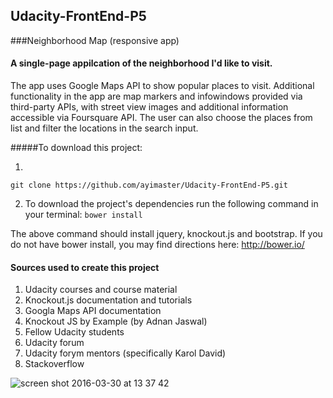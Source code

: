 ## Udacity-FrontEnd-P5
###Neighborhood Map (responsive app)

#### A single-page appilcation of the neighborhood I'd like to visit. 

The app uses Google Maps API to show popular places to visit. 
Additional functionality in the app are map markers and infowindows provided via third-party APIs, with street view images and additional information accessible via Foursquare API.
The user can also choose the places from list and filter the locations in the search input. 

#####To download this project: 

1. 
```git clone https://github.com/ayimaster/Udacity-FrontEnd-P5.git```

2. To download the project's dependencies run the following command in your terminal: 
 ```bower install```


The above command should install jquery, knockout.js and bootstrap. If you do not have bower install, you may find directions here: http://bower.io/
 

#### Sources used to create this project
1. Udacity courses and course material 
2. Knockout.js documentation and  tutorials
3. Googla Maps API documentation
4. Knockout JS by Example (by Adnan Jaswal)
5. Fellow Udacity students
6. Udacity forum
7. Udacity forym mentors (specifically Karol David)
8. Stackoverflow

![screen shot 2016-03-30 at 13 37 42](https://cloud.githubusercontent.com/assets/10465533/14141037/db3adbea-f67c-11e5-9aae-7f7e96bc0b2d.png)
